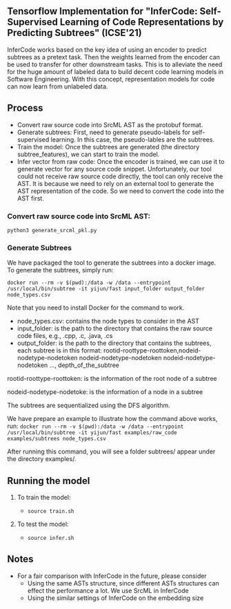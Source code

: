 ## Tensorflow Implementation for "InferCode: Self-Supervised Learning of Code Representations by Predicting Subtrees" (ICSE'21)

InferCode works based on the key idea of using an encoder to predict subtrees as a pretext task. Then the weights learned from the encoder can be used to transfer for other downstream tasks. This is to alleviate the need for the huge amount of labeled data to build decent code learning models in Software Engineering. With this concept,  representation models for code can now learn from unlabeled data. 

## Process
- Convert raw source code into SrcML AST as the protobuf format.
- Generate subtrees: First, need to generate pseudo-labels for self-supervised learning. In this case, the pseudo-lables are the subtrees.
- Train the model: Once the subtrees are generated (the directory subtree_features), we can start to train the model.
- Infer vector from raw code: Once the encoder is trained, we can use it to generate vector for any source code snippet. Unfortunately, our tool could not receive raw source code directly, the tool can only receive the AST. It is because we need to rely on an external tool to generate the AST representation of the code. So we need to convert the code into the AST first.


### Convert raw source code into SrcML AST:

```python3 generate_srcml_pkl.py```

### Generate Subtrees
We have packaged the tool to generate the subtrees into a docker image. To generate the subtrees, simply run:

```docker run --rm -v $(pwd):/data -w /data --entrypoint /usr/local/bin/subtree -it yijun/fast input_folder output_folder node_types.csv```

Note that you need to install Docker for the command to work.
- node_types.csv: contains the node types to consider in the AST
- input_folder: is the path to the directory that contains the raw source code files, e.g., .cpp, .c, .java, .cs
- output_folder: is the path to the directory that contains the subtrees, each subtree is in this format:
rootid-roottype-roottoken,nodeid-nodetype-nodetoken nodeid-nodetype-nodetoken nodeid-nodetype-nodetoken ..., depth_of_the_subtree

rootid-roottype-roottoken: is the information of the root node of a subtree

nodeid-nodetype-nodetoke: is the information of a node in a subtree

The subtrees are sequentialized using the DFS algorithm.

We have prepare an example to illustrate how the command above works, run:
```docker run --rm -v $(pwd):/data -w /data --entrypoint /usr/local/bin/subtree -it yijun/fast examples/raw_code examples/subtrees node_types.csv```

After running this command, you will see a folder subtrees/ appear under the directory examples/.


## Running the model

1. To train the model:
    - ```source train.sh```
    
2. To test the model:
    - ```source infer.sh```
  

## Notes
- For a fair comparison with InferCode in the future, please consider
  + Using the same ASTs structure, since different ASTs structures can effect the performance a lot. We use SrcML in InferCode
  + Using the similar settings of InferCode on the embedding size
